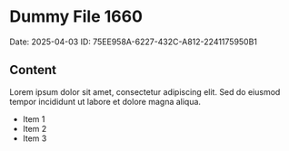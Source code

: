 # Dummy File 1660

Date: 2025-04-03
ID: 75EE958A-6227-432C-A812-2241175950B1

## Content

Lorem ipsum dolor sit amet, consectetur adipiscing elit.
Sed do eiusmod tempor incididunt ut labore et dolore magna aliqua.

* Item 1
* Item 2
* Item 3
